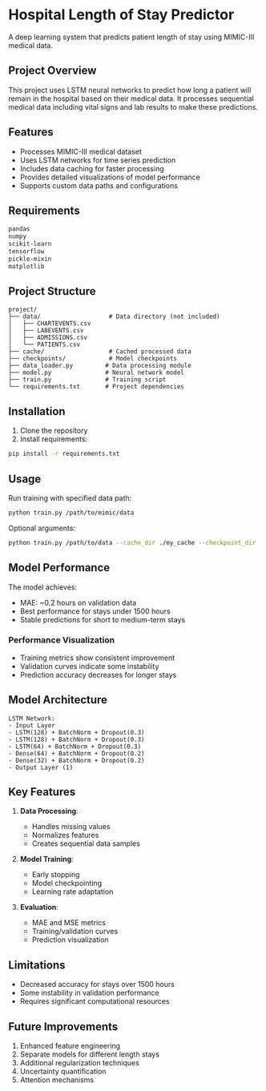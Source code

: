 # Hospital Length of Stay Predictor
A deep learning system that predicts patient length of stay using MIMIC-III medical data.

## Project Overview
This project uses LSTM neural networks to predict how long a patient will remain in the hospital based on their medical data. It processes sequential medical data including vital signs and lab results to make these predictions.

## Features
- Processes MIMIC-III medical dataset
- Uses LSTM networks for time series prediction
- Includes data caching for faster processing
- Provides detailed visualizations of model performance
- Supports custom data paths and configurations

## Requirements
```bash
pandas
numpy
scikit-learn
tensorflow
pickle-mixin
matplotlib
```

## Project Structure
```
project/
├── data/                   # Data directory (not included)
│   ├── CHARTEVENTS.csv
│   ├── LABEVENTS.csv
│   ├── ADMISSIONS.csv
│   └── PATIENTS.csv
├── cache/                  # Cached processed data
├── checkpoints/            # Model checkpoints
├── data_loader.py         # Data processing module
├── model.py               # Neural network model
├── train.py               # Training script
└── requirements.txt       # Project dependencies
```

## Installation
1. Clone the repository
2. Install requirements:
```bash
pip install -r requirements.txt
```

## Usage
Run training with specified data path:
```bash
python train.py /path/to/mimic/data
```

Optional arguments:
```bash
python train.py /path/to/data --cache_dir ./my_cache --checkpoint_dir ./my_checkpoints
```

## Model Performance
The model achieves:
- MAE: ~0.2 hours on validation data
- Best performance for stays under 1500 hours
- Stable predictions for short to medium-term stays

### Performance Visualization
- Training metrics show consistent improvement
- Validation curves indicate some instability
- Prediction accuracy decreases for longer stays

## Model Architecture
```
LSTM Network:
- Input Layer
- LSTM(128) + BatchNorm + Dropout(0.3)
- LSTM(128) + BatchNorm + Dropout(0.3)
- LSTM(64) + BatchNorm + Dropout(0.3)
- Dense(64) + BatchNorm + Dropout(0.2)
- Dense(32) + BatchNorm + Dropout(0.2)
- Output Layer (1)
```

## Key Features
1. **Data Processing**:
   - Handles missing values
   - Normalizes features
   - Creates sequential data samples

2. **Model Training**:
   - Early stopping
   - Model checkpointing
   - Learning rate adaptation

3. **Evaluation**:
   - MAE and MSE metrics
   - Training/validation curves
   - Prediction visualization

## Limitations
- Decreased accuracy for stays over 1500 hours
- Some instability in validation performance
- Requires significant computational resources

## Future Improvements
1. Enhanced feature engineering
2. Separate models for different length stays
3. Additional regularization techniques
4. Uncertainty quantification
5. Attention mechanisms


